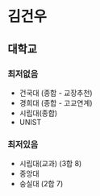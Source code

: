 # 김건우

## 대학교

### 최저없음

* 건국대 (종합 - 교장추천)
* 경희대 (종합 - 고교연계)
* 시립대(종합)
* UNIST

### 최저있음

* 시립대(교과) (3합 8)
* 중앙대
* 숭실대 (2합 7)